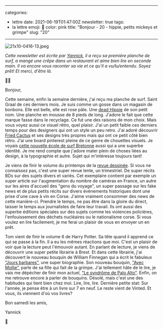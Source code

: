 
---
categories:
- lettre
date: 2021-06-19T01:47:00Z
newsletter: true
tags:
- la lettre
emoji: 💌
color: pink
title: "Bonjour - 20 - hippie, petits mickeys et grimpe"
slug: "20"
---
![21x10-0416-13.jpeg](https://buttondown.s3.amazonaws.com/images/cbed34b4-64f0-4294-b991-3c953dae7d72.jpeg)

_Cette newsletter est écrite par [Yannick](https://yannickschutz.com/now), il a reçu sa première planche de surf, a mangé une crêpe dans un restaurant et aime bien lire en seconde main. Il va encore vous raconter sa vie et ce qu'il a vu/lu/entendu. Soyez prêt! Et merci, d'être là._

👋🏻

Bonjour,

Cette semaine, enfin la semaine dernière, j'ai reçu ma planche de surf. Saint Graal de ces derniers mois. Je suis comme un gosse dans un magasin de bonbons. Elle est belle, elle est rose pâle. Une [dead Hippie](https://spookedkooks.com/products/dead-hippie-8?variant=15390439407689) de son petit nom. Une planche en mousse de 8 pieds de long. J'adore le fait que cette marque fasse dans le recyclage. Ce fut une des raisons de mon choix. Mais vous voyez aussi ce visuel rétro, quel plaisir. J'ai un petit faible ces derniers temps pour des designers qui ont un style un peu retro. J'ai adoré découvrir [Fried Cactus](https://friedcactusdc.com) et ses designs très propres mais qui ont ce petit côté bien rétro. J'ai une board pinterest pleine de ce genre de chouettes visuels. Je voyais [cette nouvelle école de surf Bretonne](https://www.zephyrsurfschool.com) aussi qui a une superbe identité. Je me rend compte que j'adore mater plein de choses liées au design, à la typographie et autre. Sujet qui m'intéresse toujours tant!

Je viens de finir le volume du printemps de la [revue dessinée](https://www.4revues.fr/la-revue-dessinee/). Si vous ne connaissez pas, c'est une super revue lente, un trimestriel. De super récits BDs sur des sujets divers et variés. Cet exemplaire contient par exemple un super article sur l'augmentation du nombre de caméras en France, un autre sur les aires d'accueil des "gens du voyage", un super passage sur les fake news et de plus petits récits sur divers évènements historiques dont une prise d'une cave à vin en Corse. J'aime vraiment consommer des news de cette manière-ci. Prendre le temps, ne pas être dans la gloire du direct, laisser le temps aux journalistes de faire leur travail. Ils ont aussi des superbe éditions spéciales sur des sujets comme les violences policières, l'enfouissement des déchets nucléaires ou le nationalisme corse. Si vous voulez en lire facilement, je me ferai un plaisir de vous en envoyer un en prêt.

Tom vient de finir le volume 6 de Harry Potter. Sa tête quand il apprend ce qui se passe à la fin. Il a eu les mêmes réactions que moi. C'est un plaisir de voir que la lecture peut l'émouvoir autant. En parlant de lecture, je viens de découvrir une super petite librairie à Brest. Et dans cette librairie, j'ai découvert le nouveau bouquin de ‌William Finnegan qui a écrit le fabuleux ["Jours barbares"](https://www.babelio.com/livres/Finnegan-Jours-barbares/927362), une super biographie. Son nouveau bouquin, ["Avec Mollie"](https://www.babelio.com/livres/Finnegan-Avec-Mollie/1320613), parle de sa fille qui fait de la grimpe. J'ai tellement hâte de le lire, je vais me dépécher de finir mon actuel, ["Le syndrôme de Palo Alto"](https://www.babelio.com/livres/Hecht-Le-syndrome-de-Palo-Alto/1195609). Enfin, on me retrouve encore à parler de bouquins. Désolé, mais c'est une des habitudes qui tient bien chez moi. Lire, lire, lire. Dernière petite stat: Sur l'année, je pense être à un livre sur 7 en neuf. Le reste vient de Vinted. Et vous, ils viennent d'où vos livres?

Bon samedi les amis,

Yannick

💌
